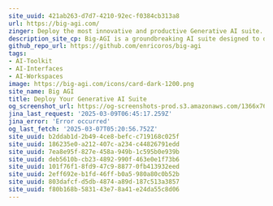 ```yaml
---
site_uuid: 421ab263-d7d7-4210-92ec-f0384cb313a8
url: https://big-agi.com/
zinger: Deploy the most innovative and productive Generative AI suite.
description_site_cp: Big-AGI is a groundbreaking AI suite designed to democratize access to advanced artificial intelligence for everyone. From professionals and developers to AI enthusiasts, Big-AGI provides a comprehensive, productivity-focused platform that combines state-of-the-art models with high-performance tools and complete data control.
github_repo_url: https://github.com/enricoros/big-agi
tags:
- AI-Toolkit
- AI-Interfaces
- AI-Workspaces
image: https://big-agi.com/icons/card-dark-1200.png
site_name: Big AGI
title: Deploy Your Generative AI Suite
og_screenshot_url: https://og-screenshots-prod.s3.amazonaws.com/1366x768/80/false/3f0ef748c3e0fd26bce9f4d1a8522adee2f7d40e351617ebcf0d138bc1cfeb35.jpeg
jina_last_request: '2025-03-09T06:45:17.259Z'
jina_error: 'Error occurred'
og_last_fetch: '2025-03-07T05:20:56.752Z'
site_uuid: b2ddab1d-2b49-4ce8-befc-c719168c025f
site_uuid: 186235e0-a212-407c-a234-c44826791edd
site_uuid: 7ea8e95f-827e-458a-949b-1c595b0e939b
site_uuid: deb5610b-cb23-4892-990f-463e0e1f73b6
site_uuid: 101f76f1-8fd9-47c9-8877-0fb413932eed
site_uuid: 2eff692e-b1fd-46ff-b0a5-980a80c0b52b
site_uuid: 803dafcf-d5db-4874-a89d-187c513a3857
site_uuid: f80b168b-5831-43e7-8a41-e24da55c8d06
---
```


